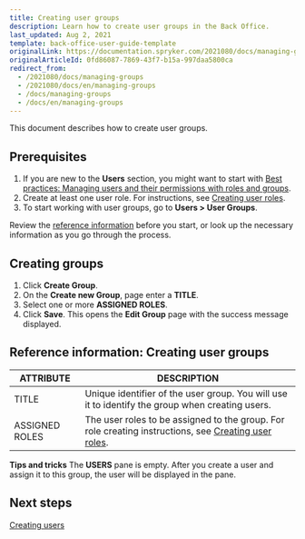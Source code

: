 ```yaml
---
title: Creating user groups
description: Learn how to create user groups in the Back Office.
last_updated: Aug 2, 2021
template: back-office-user-guide-template
originalLink: https://documentation.spryker.com/2021080/docs/managing-groups
originalArticleId: 0fd86087-7869-43f7-b15a-997daa5800ca
redirect_from:
  - /2021080/docs/managing-groups
  - /2021080/docs/en/managing-groups
  - /docs/managing-groups
  - /docs/en/managing-groups
---
```


This document describes how to create user groups.

## Prerequisites

1. If you are new to the **Users** section, you might want to start with [Best practices: Managing users and their permissions with roles and groups](/docs/scos/user/back-office-user-guides/{{page.version}}/users/best-practices-managing-users-and-their-permissions-with-roles-and-groups.html).
2. Create at least one user role. For instructions, see [Creating user roles](/docs/scos/user/back-office-user-guides/{{page.version}}/users/managing-user-roles/creating-user-roles.html).
3. To start working with user groups, go to **Users&nbsp;<span aria-label="and then">></span> User Groups**.

Review the [reference information](#reference-information-creating-user-groups) before you start, or look up the necessary information as you go through the process.

## Creating groups

1. Click **Create Group**.
2. On the **Create new Group**, page enter a **TITLE**.
3. Select one or more **ASSIGNED ROLES**.
4. Click **Save**.
    This opens the **Edit Group** page with the success message displayed.


## Reference information: Creating user groups

| ATTRIBUTE | DESCRIPTION |
| --- | --- |
| TITLE | Unique identifier of the user group. You will use it to identify the group when creating users. |
| ASSIGNED ROLES | The user roles to be assigned to the group. For role creating instructions, see [Creating user roles](/docs/scos/user/back-office-user-guides/{{page.version}}/users/managing-user-roles/creating-user-roles.html). |


**Tips and tricks**
The **USERS** pane is empty. After you create a user and assign it to this group, the user will be displayed in the pane.

## Next steps

[Creating users](/docs/scos/user/back-office-user-guides/{{page.version}}/users/managing-users/creating-users.html)
